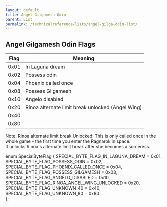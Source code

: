 ```yaml
---
layout: default
title: Angel Gilgamesh Odin
parent: List
permalink: /technicalreference/lists/angel-gilga-odin-list/
---
```


## Angel Gilgamesh Odin Flags


| Flag | Meaning                                          |
|------|--------------------------------------------------|
| 0x01 | In Laguna dream                                  |
| 0x02 | Possess odin                                     |
| 0x04 | Phoenix  called once                             |
| 0x08 | Possess Gilgamesh                                |
| 0x10 | Angelo disabled                                  |
| 0x20 | Rinoa alternate limit break unlocked (Angel Wing) |
| 0x40 |                                                  |
| 0x80 |                                                  |

Note:
Rinoa alternate limit break Unlocked: This is only called once in the whole game - the first time you enter the Ragnarok in space.<br/> It unlocks Rinoa's alternate limit break after she becomes a sorceress.


enum SpecialByteFlag {
    SPECIAL_BYTE_FLAG_IN_LAGUNA_DREAM = 0x01,                     
    SPECIAL_BYTE_FLAG_POSSESS_ODIN = 0x02,                        
    SPECIAL_BYTE_FLAG_PHOENIX_CALLED_ONCE = 0x04,                 
    SPECIAL_BYTE_FLAG_POSSESS_GILGAMESH = 0x08,                   
    SPECIAL_BYTE_FLAG_ANGELO_DISABLED = 0x10,                     
    SPECIAL_BYTE_FLAG_RINOA_ANGEL_WING_UNLOCKED = 0x20,
    SPECIAL_BYTE_FLAG_UNKNOWN_40 = 0x40,                          
    SPECIAL_BYTE_FLAG_UNKNOWN_80 = 0x80                           
};